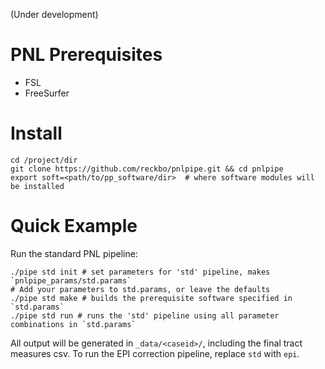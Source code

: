(Under development)

# PNL Prerequisites

* FSL
* FreeSurfer

# Install

    cd /project/dir
    git clone https://github.com/reckbo/pnlpipe.git && cd pnlpipe
    export soft=<path/to/pp_software/dir>  # where software modules will be installed

# Quick Example

Run the standard PNL pipeline:

    ./pipe std init # set parameters for 'std' pipeline, makes `pnlpipe_params/std.params`
    # Add your parameters to std.params, or leave the defaults
    ./pipe std make # builds the prerequisite software specified in `std.params`
    ./pipe std run # runs the 'std' pipeline using all parameter combinations in `std.params`

All output will be generated in `_data/<caseid>/`, including the final tract
measures csv. To run the EPI correction pipeline, replace `std` with `epi`.
